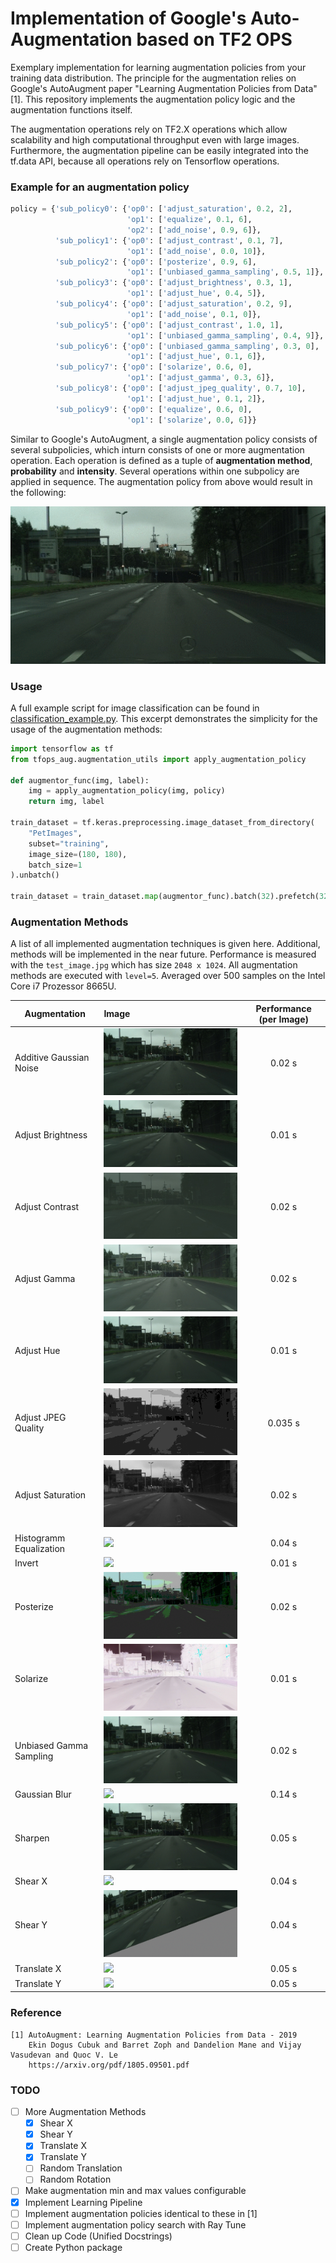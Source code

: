 # Implementation of Google's Auto-Augmentation based on TF2 OPS

Exemplary implementation for learning augmentation policies from your training data distribution. The principle for the augmentation relies on Google's AutoAugment paper "Learning Augmentation Policies from Data" [1]. This repository 
implements the augmentation policy logic and the augmentation functions itself. 
 
The augmentation operations rely on TF2.X operations which allow scalability and high computational throughput even with
large images. Furthermore, the augmentation pipeline can be easily integrated into the tf.data API, because all
operations rely on Tensorflow operations. 

### Example for an augmentation policy
```python
policy = {'sub_policy0': {'op0': ['adjust_saturation', 0.2, 2],
                          'op1': ['equalize', 0.1, 6],
                          'op2': ['add_noise', 0.9, 6]},
          'sub_policy1': {'op0': ['adjust_contrast', 0.1, 7],
                          'op1': ['add_noise', 0.0, 10]},
          'sub_policy2': {'op0': ['posterize', 0.9, 6],
                          'op1': ['unbiased_gamma_sampling', 0.5, 1]},
          'sub_policy3': {'op0': ['adjust_brightness', 0.3, 1],
                          'op1': ['adjust_hue', 0.4, 5]},
          'sub_policy4': {'op0': ['adjust_saturation', 0.2, 9],
                          'op1': ['add_noise', 0.1, 0]},
          'sub_policy5': {'op0': ['adjust_contrast', 1.0, 1],
                          'op1': ['unbiased_gamma_sampling', 0.4, 9]},
          'sub_policy6': {'op0': ['unbiased_gamma_sampling', 0.3, 0],
                          'op1': ['adjust_hue', 0.1, 6]},
          'sub_policy7': {'op0': ['solarize', 0.6, 0],
                          'op1': ['adjust_gamma', 0.3, 6]},
          'sub_policy8': {'op0': ['adjust_jpeg_quality', 0.7, 10],
                          'op1': ['adjust_hue', 0.1, 2]},
          'sub_policy9': {'op0': ['equalize', 0.6, 0],
                          'op1': ['solarize', 0.0, 6]}}
```
Similar to Google's AutoAugment, a single augmentation policy consists of several subpolicies, which inturn consists of one or more 
augmentation operation. Each operation is defined as a tuple of **augmentation method**, 
**probability** and **intensity**. Several operations within one subpolicy are applied in sequence. 
The augmentation policy from above would result in the following:
 
![](assets/augmentation_policy.gif)

### Usage
A full example script for image classification can be found in [classification_example.py](utils/classification_example.py).
This excerpt demonstrates the simplicity for the usage of the augmentation methods:
```python
import tensorflow as tf
from tfops_aug.augmentation_utils import apply_augmentation_policy

def augmentor_func(img, label):
    img = apply_augmentation_policy(img, policy)
    return img, label

train_dataset = tf.keras.preprocessing.image_dataset_from_directory(
    "PetImages",
    subset="training",
    image_size=(180, 180),
    batch_size=1
).unbatch()

train_dataset = train_dataset.map(augmentor_func).batch(32).prefetch(32)
```


### Augmentation Methods
A list of all implemented augmentation techniques is given here. Additional, methods will be implemented in the near 
future. Performance is measured with the `test_image.jpg` which has size `2048 x 1024`. All augmentation methods are 
executed with `level=5`. Averaged over 500 samples on the Intel Core i7 Prozessor 8665U.

| Augmentation   |      Image      | Performance (per Image) |
|----------|:-------------|:-----------------------:|
| Additive Gaussian Noise | ![](assets/add_noise.gif) |         0.02 s          |
| Adjust Brightness | ![](assets/adjust_brightness.gif) |         0.01 s          |
| Adjust Contrast | ![](assets/adjust_contrast.gif) |         0.02 s          |
| Adjust Gamma | ![](assets/adjust_gamma.gif) |         0.02 s          |
| Adjust Hue | ![](assets/adjust_hue.gif) |         0.01 s          |
| Adjust JPEG Quality | ![](assets/adjust_jpeg_quality.gif) |         0.035 s         |
| Adjust Saturation | ![](assets/adjust_saturation.gif) |         0.02 s          |
| Histogramm Equalization | ![](assets/equalize.gif) |         0.04 s          |
| Invert | ![](assets/invert.gif) |         0.01 s          |
| Posterize | ![](assets/posterize.gif) |         0.02 s          |
| Solarize | ![](assets/solarize.gif) |         0.01 s          |
| Unbiased Gamma Sampling | ![](assets/unbiased_gamma_sampling.gif) |         0.02 s          |
| Gaussian Blur | ![](assets/gaussian_blur.gif) |         0.14 s          |
| Sharpen | ![](assets/sharpen.gif) |         0.05 s          |
| Shear X | ![](assets/shear_x.gif) |         0.04 s          |
| Shear Y | ![](assets/shear_y.gif) |         0.04 s          |
| Translate X | ![](assets/translate_x.gif) |         0.05 s          |
| Translate Y | ![](assets/translate_y.gif) |         0.05 s          |

### Reference

```
[1] AutoAugment: Learning Augmentation Policies from Data - 2019
    Ekin Dogus Cubuk and Barret Zoph and Dandelion Mane and Vijay Vasudevan and Quoc V. Le
    https://arxiv.org/pdf/1805.09501.pdf
```

### TODO
- [ ] More Augmentation Methods
    - [X] Shear X
    - [X] Shear Y
    - [X] Translate X
    - [X] Translate Y
    - [ ] Random Translation
    - [ ] Random Rotation
- [ ] Make augmentation min and max values configurable
- [X] Implement Learning Pipeline
- [ ] Implement augmentation policies identical to these in [1]
- [ ] Implement augmentation policy search with Ray Tune
- [ ] Clean up Code (Unified Docstrings)
- [ ] Create Python package
